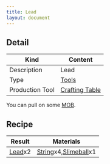```yaml
---
title: Lead
layout: document
---
```

## Detail

|Kind|Content|
|---|---|
|Description|Lead|
|Type|[Tools](Tools)|
|Production Tool|[Crafting Table](Crafting_Table)|

You can pull on some [MOB](MOB).

## Recipe

|Result|Materials|
|---|---|
|[Lead](Lead)x2|[String](String)x4,[Slimeball](Slimeball)x1|
